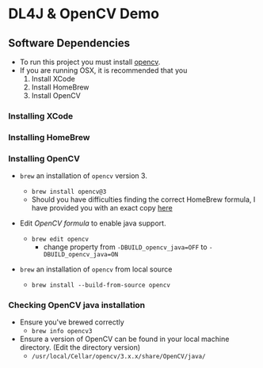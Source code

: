 # DL4J & OpenCV Demo

## Software Dependencies
* To run this project you must install [opencv]().
* If you are running OSX, it is recommended that you
	1. Install XCode
	2. Install HomeBrew
	3. Install OpenCV

### Installing XCode

### Installing HomeBrew


### Installing OpenCV
* `brew` an installation of `opencv` version 3.
    * `brew install opencv@3`
    * Should you have difficulties finding the correct HomeBrew formula, I have provided you with an exact copy [here](https://gist.github.com/Git-Leon/d69f62f72b825d7594ef7fa92c408498)

* Edit _OpenCV formula_ to enable java support.
    * `brew edit opencv`
        * change property from `-DBUILD_opencv_java=OFF` to `-DBUILD_opencv_java=ON`
* `brew` an installation of `opencv` from local source
    * `brew install --build-from-source opencv`

### Checking OpenCV java installation
* Ensure you've brewed correctly
    * `brew info opencv3`
* Ensure a version of OpenCV can be found in your local machine directory. (Edit the directory version)
    * `/usr/local/Cellar/opencv/3.x.x/share/OpenCV/java/`